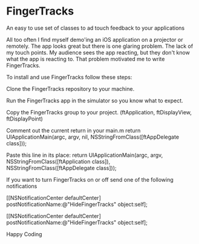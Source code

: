FingerTracks
============

An easy to use set of classes to ad touch feedback to your applications

All too often I find myself demo'ing an iOS application on a projector or remotely. 
The app looks great but there is one glaring problem. The lack of my touch points. 
My audience sees the app reacting, but they don't know what the app is reacting to. 
That problem motivated me to write FingerTracks.


To install and use FingerTracks follow these steps:

Clone the FingerTracks repository to your machine.

Run the FingerTracks app in the simulator so you know what to expect.

Copy the FingerTracks group to your project. (ftApplication, ftDisplayView, ftDisplayPoint)

Comment out the current return in your main.m 
  return UIApplicationMain(argc, argv, nil, NSStringFromClass([ftAppDelegate class]));

Paste this line in its place: 
  return UIApplicationMain(argc, argv, NSStringFromClass([ftApplication class]), NSStringFromClass([ftAppDelegate class]));

If you want to turn FingerTracks on or off send one of the following notifications 
  
  [[NSNotificationCenter defaultCenter] postNotificationName:@"HideFingerTracks" object:self]; 

  [[NSNotificationCenter defaultCenter] postNotificationName:@"HideFingerTracks" object:self];

Happy Coding
